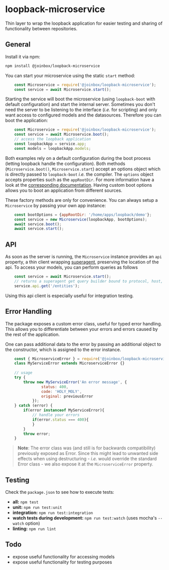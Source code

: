 # loopback-microservice

Thin layer to wrap the loopback application for easier testing and sharing of functionality between repositories.

## General

Install it via npm:

```Bash
npm install @joinbox/loopback-microservice
```

You can start your microservice using the static `start` method:

```Javascript
    const Microservice = require('@joinbox/loopback-microservice');
    const service = await Microservice.start();
```

Starting the service will boot the microservice (using `loopback-boot` with default configuration) and start the 
internal server. Sometimes you don't need the server to be listening to the interface (_i.e._ for scripting) and only 
want access to configured models and the datasources. Therefore you can boot the application:

```Javascript
    const Microservice = require('@joinbox/loopback-microservice');
    const service = await Microservice.boot();
    // access the loopback application
    const loopbackApp = service.app;
    const models = loopbackApp.models;
```

Both examples rely on a default configuration during the boot process (letting loopback handle the configuration).
Both methods (`Microservice.boot()`, `Microservice.start`) accept an options object which is directly passed to 
`loopback-boot` _i.e._ the compiler. The `options` object accepts properties such as the `appRootDir`. For more 
information have a look at the [corresponding documentation](https://apidocs.strongloop.com/loopback-boot/). Having 
custom boot options allows you to boot an application from different sources.

These factory methods are only for convenience. You can always setup a `Microservice` by passing your own app instance:

```Javascript
    const bootOptions = {appRootDir: '/home/apps/loopback/demo'};
    const service = new Microservice(loopbackApp, bootOptions);
    await service.boot();
    await service.start();
```

## API

As soon as the server is running, the `Microservice` instance provides an `api` property, a thin client wrapping 
[superagent](https://visionmedia.github.io/superagent/), preserving the location of the api. To access your models, 
you can perform queries as follows

```Javascript
    const service = await Microservice.start();
    // returns a superagent get query builder bound to protocol, host, port, and base path
    service.api.get('/entities');
```

Using this api client is especially useful for integration testing.

## Error Handling

The package exposes a custom error class, useful for typed error handling. This allows you to 
differentiate between your errors and errors caused by the rest of the application.

One can pass additional data to the error by passing an additional object to the constructor, which is assigned to the error
instance.

```Javascript
    const { MicroserviceError } = require('@joinbox/loopback-microservice');
    class MyServiceError extends MicroserviceError {}
    
    // usage
    try {
        throw new MyServiceError('An error message', {
                status: 400,
                code: 'HOLY_MOLY',
                original: previousError
            });
    } catch (error) {
        if(error instanceof MyServiceError){
            // handle your errors
            if(error.status === 400){
            }
        }
        throw error;
    }
```

> **Note**: The error class was (and still is for backwards compatibility) previously exposed as 
Error. Since this might lead to unwanted side effects when using destructuring - _i.e._ would override
the standard Error class - we also expose it at the `MicroserviceError` property.

## Testing

Check the `package.json` to see how to execute tests:

  - **all:** `npm test`
  - **unit:** `npm run test:unit`
  - **integration:** `npm run test:integration`
  - **watch tests during development:** `npm run test:watch` (uses mocha's `--watch` option)
  - **linting:** `npm run lint`
  
## Todo

  - expose useful functionality for accessing models
  - expose useful functionality for testing purposes